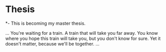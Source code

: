 # Thesis

*-
This is becoming my master thesis.

...
You're waiting for a train. 
A train that will take you far away. 
You know where you hope this train will take you, but you don't know for sure. 
Yet it doesn't matter, because we'll be together.
...